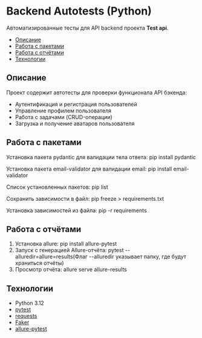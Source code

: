 # Backend Autotests (Python)
Автоматизированные тесты для API backend проекта **Test api**.
- [Описание](#описание)
- [Работа с пакетами](#работа-с-пакетами)
- [Работа с отчётами](#работа-с-отчётами)
- [Технологии](#технологии)

## Описание
Проект содержит автотесты для проверки функционала API бэкенда:
- Аутентификация и регистрация пользователей
- Управление профилем пользователя
- Работа с задачами (CRUD-операции)
- Загрузка и получение аватаров пользователя

## Работа с пакетами

Установка пакета pydantic для валидации тела ответа: pip install pydantic

Установка пакета email-validator для валидации email: pip install email-validator

Список установленных пакетов: pip list

Сохранить зависимости в файл: pip freeze > requirements.txt

Установка зависимостей из файла: pip -r requirements


## Работа с отчётами

1. Установка allure: pip install allure-pytest
2. Запуск с генерацией Allure-отчёта: pytest --alluredir=allure=results(Флаг --alluredir указывает папку, где будут храниться отчёты)
3. Просмотр отчёта: allure serve allure-results

## Технологии
- Python 3.12
- [pytest](https://docs.pytest.org/)
- [requests](https://requests.readthedocs.io/)
- [Faker](https://faker.readthedocs.io/en/master/#basic-usage)
- [allure-pytest](https://pypi.org/project/allure-pytest/)
